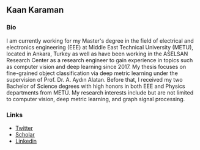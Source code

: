## Kaan Karaman

### Bio
I am currently working for my Master's degree in the field of electrical and electronics engineering (EEE) at Middle East Technical University (METU), located in Ankara, Turkey as well as have been working in the ASELSAN Research Center as a research engineer to gain experience in topics such as computer vision and deep learning since 2017. My thesis focuses on fine-grained object classification via deep metric learning under the supervision of Prof. Dr. A. Aydın Alatan. Before that, I received my two Bachelor of Science degrees with high honors in both EEE and Physics departments from METU. My research interests include but are not limited to computer vision, deep metric learning, and graph signal processing. 

### Links
- [Twitter](https://twitter.com/_KaanKaraman)
- [Scholar](https://scholar.google.com.tr/citations?user=YRAqNuMAAAAJ&hl=en)
- [Linkedin](https://www.linkedin.com/in/kaan-karaman/)
